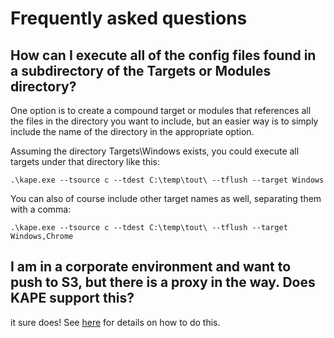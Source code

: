 # Frequently asked questions

## How can I execute all of the config files found in a subdirectory of the Targets or Modules directory?

One option is to create a compound target or modules that references all the files in the directory you want to include, but an easier way is to simply include the name of the directory in the appropriate option.

Assuming the directory Targets\Windows exists, you could execute all targets under that directory like this:

`.\kape.exe --tsource c --tdest C:\temp\tout\ --tflush --target Windows`

You can also of course include other target names as well, separating them with a comma:

`.\kape.exe --tsource c --tdest C:\temp\tout\ --tflush --target Windows,Chrome`

## I am in a corporate environment and want to push to S3, but there is a proxy in the way. Does KAPE support this?

it sure does! See [here](https://github.com/EricZimmerman/KapeFiles/issues/121#issuecomment-524682298) for details on how to do this.

